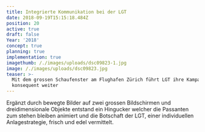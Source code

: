 ```yaml
---
title: Integrierte Kommunikation bei der LGT
date: 2018-09-19T15:15:18.484Z
position: 20
active: true
draft: false
Year: '2018'
concept: true
planning: true
implementation: true
imagethumb: /./images/uploads/dsc09823-1.jpg
image: /./images/uploads/dsc09823.jpg
teaser: >-
  Mit dem grossen Schaufenster am Flughafen Zürich führt LGT ihre Kampagne
  konsequent weiter
---
```

Ergänzt durch bewegte Bilder auf zwei grossen Bildschirmen und dreidimensionale Objekte entstand ein Hingucker welcher die Passanten zum stehen bleiben animiert und die Botschaft der LGT, einer individuellen Anlagestrategie, frisch und edel vermittelt.
